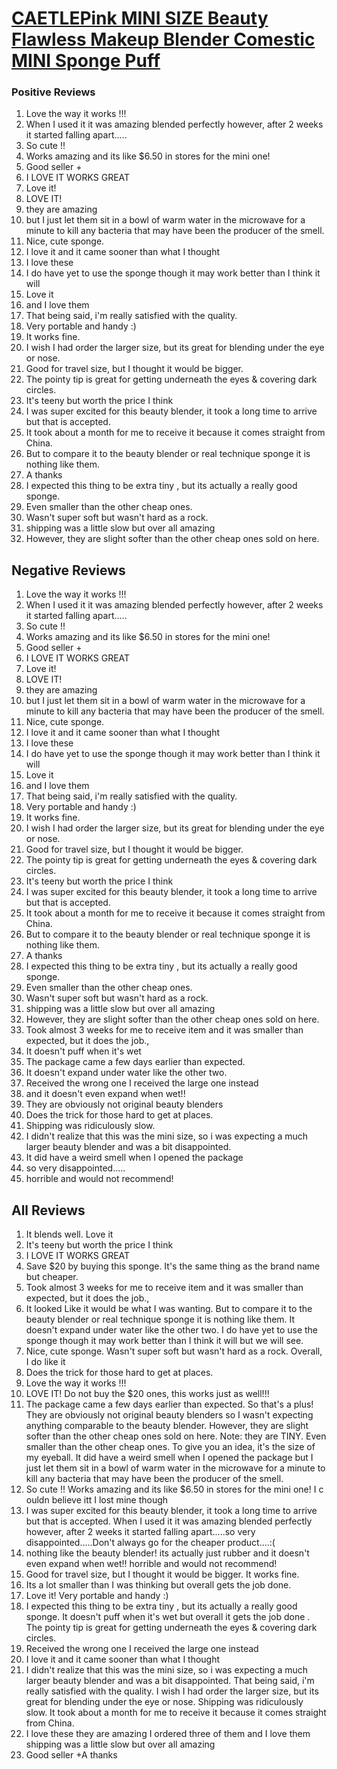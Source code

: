 # [CAETLEPink MINI SIZE Beauty Flawless Makeup Blender Comestic MINI Sponge Puff](https://products.checkmycream.com/products/CAETLEPink-MINI-SIZE-Beauty-Flawless-Makeup-Blender-Comestic-MINI-Sponge-Puff.html)

### Positive Reviews

<ol>
      <li>Love the way it works !!!</li>
      <li>When I used it it was amazing blended perfectly however, after 2 weeks it started falling apart.....</li>
      <li>So cute !!</li>
      <li>Works amazing and its like $6.50 in stores for the mini one!</li>
      <li>Good seller +</li>
      <li>I LOVE IT WORKS GREAT</li>
      <li>Love it!</li>
      <li>LOVE IT!</li>
      <li>they are amazing</li>
      <li>but I just let them sit in a bowl of warm water in the microwave for a minute to kill any bacteria that may have been the producer of the smell.</li>
      <li>Nice, cute sponge.</li>
      <li>I love it and it came sooner than what I thought</li>
      <li>I love these</li>
      <li>I do have yet to use the sponge though it may work better than I think it will</li>
      <li>Love it</li>
      <li>and I love them</li>
      <li>That being said, i&#x27;m really satisfied with the quality.</li>
      <li>Very portable and handy :)</li>
      <li>It works fine.</li>
      <li>I wish I had order the larger size, but its great for blending under the eye or nose.  </li>
      <li>Good for travel size, but I thought it would be bigger.</li>
      <li>The pointy tip is great for getting underneath the eyes &amp; covering dark circles.</li>
      <li>It&#x27;s teeny but worth the price I think</li>
      <li>I was super excited for this beauty blender, it took a long time to arrive but that is accepted.</li>
      <li>It took about a month for me to receive it because it comes straight from China.</li>
      <li>But to compare it to the beauty blender or real technique sponge it is nothing like them.</li>
      <li>A thanks</li>
      <li>I expected this thing to be extra tiny , but its actually a really good sponge.</li>
      <li>Even smaller than the other cheap ones.</li>
      <li>Wasn&#x27;t super soft but wasn&#x27;t hard as a rock.</li>
      <li>shipping was a little slow but over all amazing</li>
      <li>However, they are slight softer than the other cheap ones sold on here.</li>
</ol>


<h2>Negative Reviews</h2>
<ol>
<li> Love the way it works !!!</li>
<li> When I used it it was amazing blended perfectly however, after 2 weeks it started falling apart.....</li>
<li> So cute !!</li>
<li> Works amazing and its like $6.50 in stores for the mini one!</li>
<li> Good seller +</li>
<li> I LOVE IT WORKS GREAT</li>
<li> Love it!</li>
<li> LOVE IT!</li>
<li> they are amazing</li>
<li> but I just let them sit in a bowl of warm water in the microwave for a minute to kill any bacteria that may have been the producer of the smell.</li>
<li> Nice, cute sponge.</li>
<li> I love it and it came sooner than what I thought</li>
<li> I love these</li>
<li> I do have yet to use the sponge though it may work better than I think it will</li>
<li> Love it</li>
<li> and I love them</li>
<li> That being said, i&#x27;m really satisfied with the quality.</li>
<li> Very portable and handy :)</li>
<li> It works fine.</li>
<li> I wish I had order the larger size, but its great for blending under the eye or nose.  </li>
<li> Good for travel size, but I thought it would be bigger.</li>
<li> The pointy tip is great for getting underneath the eyes &amp; covering dark circles.</li>
<li> It&#x27;s teeny but worth the price I think</li>
<li> I was super excited for this beauty blender, it took a long time to arrive but that is accepted.</li>
<li> It took about a month for me to receive it because it comes straight from China.</li>
<li> But to compare it to the beauty blender or real technique sponge it is nothing like them.</li>
<li> A thanks</li>
<li> I expected this thing to be extra tiny , but its actually a really good sponge.</li>
<li> Even smaller than the other cheap ones.</li>
<li> Wasn&#x27;t super soft but wasn&#x27;t hard as a rock.</li>
<li> shipping was a little slow but over all amazing</li>
<li> However, they are slight softer than the other cheap ones sold on here.</li>
<li> Took almost 3 weeks for me to receive item and it was smaller than expected, but it does the job.,</li>
<li> It doesn&#x27;t puff when it&#x27;s wet</li>
<li> The package came a few days earlier than expected.</li>
<li> It doesn&#x27;t expand under water like the other two.</li>
<li> Received the wrong one I received the large one instead</li>
<li> and it doesn&#x27;t even expand when wet!!</li>
<li> They are obviously not original beauty blenders</li>
<li> Does the trick for those hard to get at places.</li>
<li> Shipping was ridiculously slow.</li>
<li> I didn&#x27;t realize that this was the mini size, so i was expecting a much larger beauty blender and was a bit disappointed.</li>
<li> It did have a weird smell when I opened the package</li>
<li> so very disappointed.....</li>
<li> horrible and would not recommend!</li>
</ol>

<h2>All Reviews</h2>

<ol>
    <li> It blends well. Love it</li>
    <li> It&#x27;s teeny but worth the price I think</li>
    <li> I LOVE IT WORKS GREAT</li>
    <li> Save $20 by buying this sponge. It&#x27;s the same thing as the brand name but cheaper.</li>
    <li> Took almost 3 weeks for me to receive item and it was smaller than expected, but it does the job.,</li>
    <li> It looked Like it would be what I was wanting. But to compare it to the beauty blender or real technique sponge it is nothing like them. It doesn&#x27;t expand under water like the other two. I do have yet to use the sponge though it may work better than I think it will but we will see.</li>
    <li> Nice, cute sponge. Wasn&#x27;t super soft but wasn&#x27;t hard as a rock. Overall, I do like it</li>
    <li> Does the trick for those hard to get at places.</li>
    <li> Love the way it works !!!</li>
    <li> LOVE IT! Do not buy the $20 ones, this works just as well!!!</li>
    <li> The package came a few days earlier than expected. So that&#x27;s a plus! They are obviously not original beauty blenders so I wasn&#x27;t expecting anything comparable to the beauty blender. However, they are slight softer than the other cheap ones sold on here. Note: they are TINY. Even smaller than the other cheap ones. To give you an idea, it&#x27;s the size of my eyeball. It did have a weird smell when I opened the package but I just let them sit in a bowl of warm water in the microwave for a minute to kill any bacteria that may have been the producer of the smell.</li>
    <li> So cute !! Works amazing and its like $6.50 in stores for the mini one! I c ouldn believe itt I lost mine though</li>
    <li> I was super excited for this beauty blender, it took a long time to arrive but that is accepted. When I used it it was amazing blended perfectly however, after 2 weeks it started falling apart.....so very disappointed.....Don&#x27;t always go for the cheaper product....:(</li>
    <li> nothing like the beauty blender! its actually just rubber and it doesn&#x27;t even expand when wet!! horrible and would not recommend!</li>
    <li> Good for travel size, but I thought it would be bigger. It works fine.</li>
    <li> Its a lot smaller than I was thinking but overall gets the job done.</li>
    <li> Love it! Very portable and handy :)</li>
    <li> I expected this thing to be extra tiny , but its actually a really good sponge. It doesn&#x27;t puff when it&#x27;s wet but overall it gets the job done . The pointy tip is great for getting underneath the eyes &amp; covering dark circles.</li>
    <li> Received the wrong one I received the large one instead</li>
    <li> I love it and it came sooner than what I thought</li>
    <li> I didn&#x27;t realize that this was the mini size, so i was expecting a much larger beauty blender and was a bit disappointed. That being said, i&#x27;m really satisfied with the quality. I wish I had order the larger size, but its great for blending under the eye or nose.  Shipping was ridiculously slow. It took about a month for me to receive it because it comes straight from China.</li>
    <li> I love these they are amazing I ordered three of them and I love them shipping was a little slow but over all amazing</li>
    <li> Good seller +A thanks</li>
</ol>




